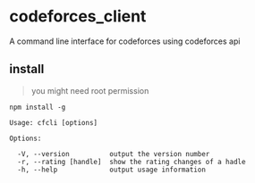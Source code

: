 # codeforces_client
A command line interface for codeforces using codeforces api

## install
>you might need root permission
```
npm install -g
```


```
Usage: cfcli [options]

Options:

  -V, --version          output the version number
  -r, --rating [handle]  show the rating changes of a hadle
  -h, --help             output usage information
```

